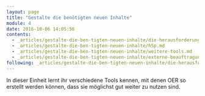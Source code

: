 ```yaml
---
layout: page
title: "Gestalte die benötigten neuen Inhalte"
module: 4
date: 2016-10-06 14:05:56
contents:
  - _articles/gestalte-die-ben-tigten-neuen-inhalte/die-herausforderung.md
  - _articles/gestalte-die-ben-tigten-neuen-inhalte/h5p.md
  - _articles/gestalte-die-ben-tigten-neuen-inhalte/weitere-tools.md
  - _articles/gestalte-die-ben-tigten-neuen-inhalte/externe-beauftragung.md
following: _articles/gestalte-die-ben-tigten-neuen-inhalte/die-herausforderung.md
---
```


In dieser Einheit lernt ihr verschiedene Tools kennen, mit denen OER so erstellt werden können, dass sie möglichst gut weiter zu nutzen sind.
